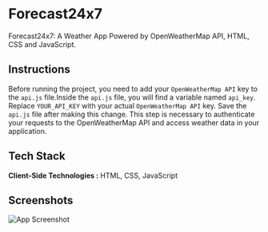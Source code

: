 # Forecast24x7

Forecast24x7: A Weather App Powered by OpenWeatherMap API, HTML, CSS and JavaScript.


## Instructions

Before running the project, you need to add your `OpenWeatherMap API` key to the `api.js` file.Inside the `api.js` file, you will find a variable named `api_key`. Replace `YOUR_API_KEY` with your actual `OpenWeatherMap API` key. Save the `api.js` file after making this change. This step is necessary to authenticate your requests to the OpenWeatherMap API and access weather data in your application.
## Tech Stack

**Client-Side Technologies :** HTML, CSS, JavaScript


## Screenshots

![App Screenshot](https://github.com/sayedanowar/Full-fledged-Weather-App/blob/main/preview.png)
